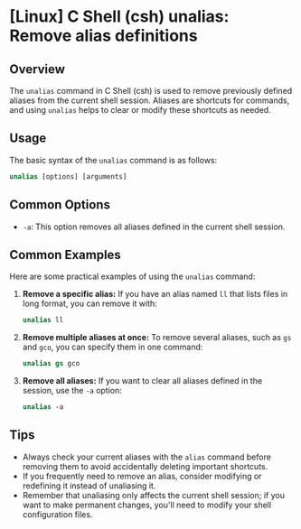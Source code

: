 # [Linux] C Shell (csh) unalias: Remove alias definitions

## Overview
The `unalias` command in C Shell (csh) is used to remove previously defined aliases from the current shell session. Aliases are shortcuts for commands, and using `unalias` helps to clear or modify these shortcuts as needed.

## Usage
The basic syntax of the `unalias` command is as follows:

```csh
unalias [options] [arguments]
```

## Common Options
- `-a`: This option removes all aliases defined in the current shell session.

## Common Examples
Here are some practical examples of using the `unalias` command:

1. **Remove a specific alias:**
   If you have an alias named `ll` that lists files in long format, you can remove it with:
   ```csh
   unalias ll
   ```

2. **Remove multiple aliases at once:**
   To remove several aliases, such as `gs` and `gco`, you can specify them in one command:
   ```csh
   unalias gs gco
   ```

3. **Remove all aliases:**
   If you want to clear all aliases defined in the session, use the `-a` option:
   ```csh
   unalias -a
   ```

## Tips
- Always check your current aliases with the `alias` command before removing them to avoid accidentally deleting important shortcuts.
- If you frequently need to remove an alias, consider modifying or redefining it instead of unaliasing it.
- Remember that unaliasing only affects the current shell session; if you want to make permanent changes, you'll need to modify your shell configuration files.